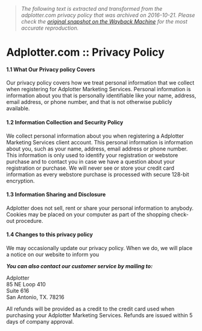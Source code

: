 > *The following text is extracted and transformed from the adplotter.com privacy policy that was archived on 2016-10-21. Please check the [original snapshot on the Wayback Machine](https://web.archive.org/web/20161021215852id_/https%3A//www.adplotter.com/privacy.asp) for the most accurate reproduction.*

# Adplotter.com :: Privacy Policy

#### 1.1 What Our Privacy policy Covers

Our privacy policy covers how we treat personal information that we collect when registering for Adplotter Marketing Services. Personal information is information about you that is personally identifiable like your name, address, email address, or phone number, and that is not otherwise publicly available.

#### 1.2 Information Collection and Security Policy

We collect personal information about you when registering a Adplotter Marketing Services client account. This personal information is information about you, such as your name, address, email address or phone number. This information is only used to identify your registration or webstore purchase and to contact you in case we have a question about your registration or purchase. We will never see or store your credit card information as every webstore purchase is processed with secure 128-bit encryption.

#### 1.3 Information Sharing and Disclosure

Adplotter does not sell, rent or share your personal information to anybody. Cookies may be placed on your computer as part of the shopping check-out procedure.

#### 1.4 Changes to this privacy policy

We may occasionally update our privacy policy. When we do, we will place a notice on our website to inform you  


_**You can also contact our customer service by mailing to:**_

Adplotter  
85 NE Loop 410  
Suite 616  
San Antonio, TX. 78216 

All refunds will be provided as a credit to the credit card used when purchasing your Adplotter Marketing Services. Refunds are issued within 5 days of company approval.
